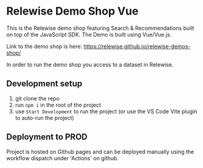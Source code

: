 # Relewise Demo Shop Vue

This is the Relewise demo shop featuring Search & Recommendations built on top of the JavaScript SDK. The Demo is built using Vue/Vue.js.

Link to the demo shop is here: https://relewise.github.io/relewise-demos-shop/

In order to run the demo shop you access to a dataset in Relewise.

## Development setup

1. git clone the repo
2. run `npm i` in the root of the project
3. use `Start Development` to run the project (or use the VS Code Vite plugin to auto-run the project)

## Deployment to PROD

Project is hosted on Github pages and can be deployed manually using the workflow dispatch under 'Actions' on github.

